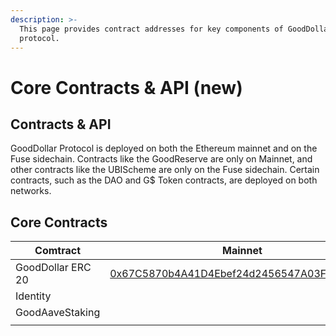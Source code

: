 ```yaml
---
description: >-
  This page provides contract addresses for key components of GoodDollar
  protocol.
---
```


# Core Contracts & API (new)

## Contracts & API

GoodDollar Protocol is deployed on both the Ethereum mainnet and on the Fuse sidechain. Contracts like the GoodReserve are only on Mainnet, and other contracts like the UBIScheme are only on the Fuse sidechain. Certain contracts, such as the DAO and G$ Token contracts, are deployed on both networks.

## Core Contracts

| Comtract          | Mainnet                                                                                                                    | Fuse                                                                                                                      | Source Code                                                                                              |
| ----------------- | -------------------------------------------------------------------------------------------------------------------------- | ------------------------------------------------------------------------------------------------------------------------- | -------------------------------------------------------------------------------------------------------- |
| GoodDollar ERC 20 | [0x67C5870b4A41D4Ebef24d2456547A03F1f3e094B](https://etherscan.io/address/0x67C5870b4A41D4Ebef24d2456547A03F1f3e094B#code) | [0x495d133B938596C9984d462F007B676bDc57eCEC](https://explorer.fuse.io/address/0x495d133b938596c9984d462f007b676bdc57ecec) | [GoodDollar.sol](https://github.com/GoodDollar/GoodContracts/blob/master/contracts/token/GoodDollar.sol) |
| Identity          |                                                                                                                            |                                                                                                                           |                                                                                                          |
| GoodAaveStaking   |                                                                                                                            |                                                                                                                           |                                                                                                          |
|                   |                                                                                                                            |                                                                                                                           |                                                                                                          |
